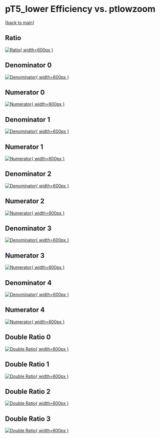 # pT5_lower Efficiency vs. ptlowzoom

[[back to main](./)]



## Ratio

[![Ratio](../mtv/var/pT5_lower_xtr_321_-1_eff_ptlowzoom.png){ width=600px }](../mtv/var/pT5_lower_xtr_321_-1_eff_ptlowzoom.pdf)

## Denominator 0

[![Denominator](../mtv/den/pT5_lower_xtr_321_-1_eff_ptlowzoom_den0.png){ width=600px }](../mtv/den/pT5_lower_xtr_321_-1_eff_ptlowzoom_den0.pdf)

## Numerator 0

[![Numerator](../mtv/num/pT5_lower_xtr_321_-1_eff_ptlowzoom_num0.png){ width=600px }](../mtv/num/pT5_lower_xtr_321_-1_eff_ptlowzoom_num0.pdf)

## Denominator 1

[![Denominator](../mtv/den/pT5_lower_xtr_321_-1_eff_ptlowzoom_den1.png){ width=600px }](../mtv/den/pT5_lower_xtr_321_-1_eff_ptlowzoom_den1.pdf)

## Numerator 1

[![Numerator](../mtv/num/pT5_lower_xtr_321_-1_eff_ptlowzoom_num1.png){ width=600px }](../mtv/num/pT5_lower_xtr_321_-1_eff_ptlowzoom_num1.pdf)

## Denominator 2

[![Denominator](../mtv/den/pT5_lower_xtr_321_-1_eff_ptlowzoom_den2.png){ width=600px }](../mtv/den/pT5_lower_xtr_321_-1_eff_ptlowzoom_den2.pdf)

## Numerator 2

[![Numerator](../mtv/num/pT5_lower_xtr_321_-1_eff_ptlowzoom_num2.png){ width=600px }](../mtv/num/pT5_lower_xtr_321_-1_eff_ptlowzoom_num2.pdf)

## Denominator 3

[![Denominator](../mtv/den/pT5_lower_xtr_321_-1_eff_ptlowzoom_den3.png){ width=600px }](../mtv/den/pT5_lower_xtr_321_-1_eff_ptlowzoom_den3.pdf)

## Numerator 3

[![Numerator](../mtv/num/pT5_lower_xtr_321_-1_eff_ptlowzoom_num3.png){ width=600px }](../mtv/num/pT5_lower_xtr_321_-1_eff_ptlowzoom_num3.pdf)

## Denominator 4

[![Denominator](../mtv/den/pT5_lower_xtr_321_-1_eff_ptlowzoom_den4.png){ width=600px }](../mtv/den/pT5_lower_xtr_321_-1_eff_ptlowzoom_den4.pdf)

## Numerator 4

[![Numerator](../mtv/num/pT5_lower_xtr_321_-1_eff_ptlowzoom_num4.png){ width=600px }](../mtv/num/pT5_lower_xtr_321_-1_eff_ptlowzoom_num4.pdf)

## Double Ratio 0

[![Double Ratio](../mtv/ratio/pT5_lower_xtr_321_-1_eff_ptlowzoom_ratio0.png){ width=600px }](../mtv/ratio/pT5_lower_xtr_321_-1_eff_ptlowzoom_ratio0.pdf)

## Double Ratio 1

[![Double Ratio](../mtv/ratio/pT5_lower_xtr_321_-1_eff_ptlowzoom_ratio1.png){ width=600px }](../mtv/ratio/pT5_lower_xtr_321_-1_eff_ptlowzoom_ratio1.pdf)

## Double Ratio 2

[![Double Ratio](../mtv/ratio/pT5_lower_xtr_321_-1_eff_ptlowzoom_ratio2.png){ width=600px }](../mtv/ratio/pT5_lower_xtr_321_-1_eff_ptlowzoom_ratio2.pdf)

## Double Ratio 3

[![Double Ratio](../mtv/ratio/pT5_lower_xtr_321_-1_eff_ptlowzoom_ratio3.png){ width=600px }](../mtv/ratio/pT5_lower_xtr_321_-1_eff_ptlowzoom_ratio3.pdf)


